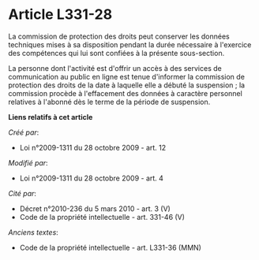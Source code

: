# Article L331-28

La commission de protection des droits peut conserver les données techniques mises à sa disposition pendant la durée
nécessaire à l'exercice des compétences qui lui sont confiées à la présente sous-section. 

La personne dont l'activité est d'offrir un accès à des services de communication au public en ligne est tenue d'informer la
commission de protection des droits de la date à laquelle elle a débuté la suspension ; la commission procède à l'effacement
des données à caractère personnel relatives à l'abonné dès le terme de la période de suspension.

**Liens relatifs à cet article**

_Créé par_:

  - Loi n°2009-1311 du 28 octobre 2009 - art. 12

_Modifié par_:

  - Loi n°2009-1311 du 28 octobre 2009 - art. 4

_Cité par_:

  - Décret n°2010-236 du 5 mars 2010 - art. 3 (V)
  - Code de la propriété intellectuelle - art. 331-46 (V)

_Anciens textes_:

  - Code de la propriété intellectuelle - art. L331-36 (MMN)
